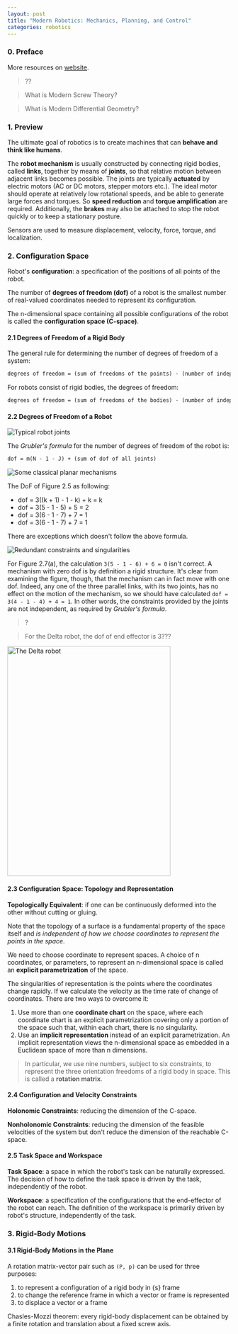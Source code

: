 ```yaml
---
layout: post
title: "Modern Robotics: Mechanics, Planning, and Control"
categories: robotics
---
```


### 0. Preface

More resources on [website](https://hades.mech.northwestern.edu/index.php/Modern_Robotics).

> ?? 

> What is Modern Screw Theory?

> What is Modern Differential Geometry?

### 1. Preview

The ultimate goal of robotics is to create machines that can **behave and think like humans**.

The **robot mechanism** is usually constructed by connecting rigid bodies, called **links**, together by means of **joints**, so that relative motion between adjacent links becomes possible. The joints are typically **actuated** by electric motors (AC or DC motors, stepper motors etc.). The ideal motor should operate at relatively low rotational speeds, and be able to generate large forces and torques. So **speed reduction** and **torque amplification** are required. Additionally, the **brakes** may also be attached to stop the robot quickly or to keep a stationary posture.

Sensors are used to measure displacement, velocity, force, torque, and localization.


### 2. Configuration Space

Robot's **configuration**: a specification of the positions of all points of the robot.

The number of **degrees of freedom (dof)** of a robot is the smallest number of real-valued coordinates needed to represent its configuration.

The n-dimensional space containing all possible configurations of the robot is called the **configuration space (C-space)**.

#### 2.1 Degrees of Freedom of a Rigid Body

The general rule for determining the number of degrees of freedom of a system:

```txt
degrees of freedom = (sum of freedoms of the points) - (number of independent constraints)
```

For robots consist of rigid bodies, the degrees of freedom:

```txt
degrees of freedom = (sum of freedoms of the bodies) - (number of independent constraints)
```

#### 2.2 Degrees of Freedom of a Robot

![Typical robot joints](/assets/2024-10-11-modern_robotics_mechanics_planning_and_control/figure2-3.png)

The _Grubler's formula_ for the number of degrees of freedom of the robot is:

```txt
dof = m(N - 1 - J) + (sum of dof of all joints)
```

![Some classical planar mechanisms](/assets/2024-10-11-modern_robotics_mechanics_planning_and_control/figure2-5.png)

The DoF of Figure 2.5 as following:
* dof = 3((k + 1) - 1 - k) + k = k
* dof = 3(5 - 1 - 5) + 5 = 2
* dof = 3(6 - 1 - 7) + 7 = 1
* dof = 3(6 - 1 - 7) + 7 = 1

There are exceptions which doesn't follow the above formula.

![Redundant constraints and singularities](/assets/2024-10-11-modern_robotics_mechanics_planning_and_control/figure2-7.png)

For Figure 2.7(a), the calculation `3(5 - 1 - 6) + 6 = 0` isn't correct. A mechanism with zero dof is by definition a rigid structure. It's clear from examining the figure, though, that the mechanism can in fact move with one dof. Indeed, any one of the three parallel links, with its two joints, has no effect on the motion of the mechanism, so we should have calculated `dof = 3(4 - 1 - 4) + 4 = 1`. In other words, the constraints provided by the joints are not independent, as required by _Grubler's formula_.

> ?

> For the Delta robot, the dof of end effector is 3???

<img src="/assets/2024-10-11-modern_robotics_mechanics_planning_and_control/figure2-8.png" alt="The Delta robot" width="368" height="519">

#### 2.3 Configuration Space: Topology and Representation

**Topologically Equivalent**: if one can be continuously deformed into the other without cutting or gluing. 

Note that the topology of a surface is a fundamental property of the space itself and _is independent of how we choose coordinates to represent the points in the space_.

We need to choose coordinate to represent spaces. A choice of n coordinates, or parameters, to represent an n-dimensional space is called an **explicit parametrization** of the space.

The singularities of representation is the points where the coordinates change rapidly. If we calculate the velocity as the time rate of change of coordinates. There are two ways to overcome it:
1. Use more than one **coordinate chart** on the space, where each coordinate chart is an explicit parametrization covering only a portion of the space such that, within each chart, there is no singularity.
2. Use an **implicit representation** instead of an explicit parametrization. An implicit representation views the n-dimensional space as embedded in a Euclidean space of more than n dimensions.

> In particular, we use nine numbers, subject to six constraints, to represent the three orientation freedoms of a rigid body in space. This is called a **rotation matrix**.

#### 2.4 Configuration and Velocity Constraints

**Holonomic Constraints**: reducing the dimension of the C-space.

**Nonholonomic Constraints**: reducing the dimension of the feasible velocities of the system but don't reduce the dimension of the reachable C-space.

#### 2.5 Task Space and Workspace

**Task Space**: a space in which the robot's task can be naturally expressed. The decision of how to define the task space is driven by the task, independently of the robot.

**Workspace**: a specification of the configurations that the end-effector of the robot can reach. The definition of the workspace is primarily driven by robot's structure, independently of the task.

### 3. Rigid-Body Motions

#### 3.1 Rigid-Body Motions in the Plane

A rotation matrix-vector pair such as `(P, p)` can be used for three purposes:
1. to represent a configuration of a rigid body in {s} frame
2. to change the reference frame in which a vector or frame is represented
3. to displace a vector or a frame

Chasles-Mozzi theorem: every rigid-body displacement can be obtained by a finite rotation and translation about a fixed screw axis.
